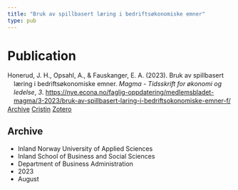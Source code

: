 ```yaml
---
title: "Bruk av spillbasert læring i bedriftsøkonomiske emner"
type: pub
---
```

<h1>Publication</h1>
<article id="csl-bib-container-PGKY5QKA" class="csl-bib-container">
  <div class="csl-bib-body" style="line-height: 1.35; padding-left: 1em; text-indent:-1em;">
  <div class="csl-entry">Honerud, J. H., Opsahl, A., &amp; Fauskanger, E. A. (2023). Bruk av spillbasert l&#xE6;ring i bedrifts&#xF8;konomiske emner. <i>Magma - Tidsskrift for &#xF8;konomi og ledelse</i>, <i>3</i>. <a href="https://nye.econa.no/faglig-oppdatering/medlemsbladet-magma/3-2023/bruk-av-spillbasert-laring-i-bedriftsokonomiske-emner-f/">https://nye.econa.no/faglig-oppdatering/medlemsbladet-magma/3-2023/bruk-av-spillbasert-laring-i-bedriftsokonomiske-emner-f/</a></div>
</div>
  <div class="csl-bib-buttons">
    <a href="#taxonomy-article-PGKY5QKA" class="csl-bib-button">Archive</a>
    <a href="https://app.cristin.no/results/show.jsf?id=2170891" alt="Cristin URL" class="csl-bib-button">Cristin</a>
    <a href="http://zotero.org/groups/5022929/items/PGKY5QKA" alt="Zotero URL" class="csl-bib-button">Zotero</a>
  </div>
  <div id="csl-bib-meta-container-PGKY5QKA"></div>
</article>
<div id="csl-bib-meta-PGKY5QKA" class="csl-bib-meta">
  <article id="taxonomy-article-PGKY5QKA" class="taxonomy-article">
    <h1>Archive</h1>
    <ul>
      <li>Inland Norway University of Applied Sciences</li>
      <li>Inland School of Business and Social Sciences</li>
      <li>Department of Business Administration</li>
      <li>2023</li>
      <li>August</li>
    </ul>
  </article>
</div>
